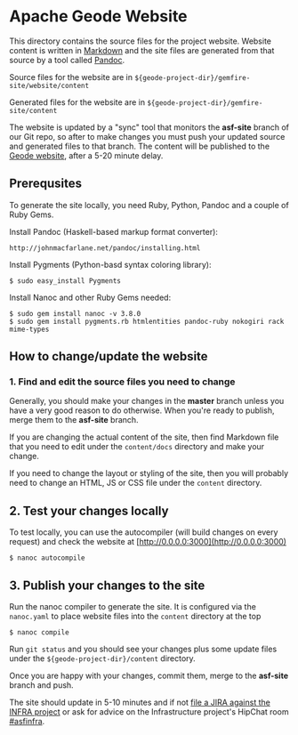 # Apache Geode Website

This directory contains the source files for the project website. Website content is written in [Markdown](https://help.github.com/articles/markdown-basics) and the site files are generated from that source by a tool called [Pandoc](http://johnmacfarlane.net/pandoc).

Source files for the website are in ``${geode-project-dir}/gemfire-site/website/content``

Generated files for the website are in ``${geode-project-dir}/gemfire-site/content``

The website is updated by a "sync" tool that monitors the __asf-site__ branch of our Git repo, so after to make changes you must push your updated source and generated files to that branch. The content will be published to the [Geode website](http://geode.incubator.apache.org), after a 5-20 minute delay.

## Prerequsites

To generate the site locally, you need Ruby, Python, Pandoc and a couple of Ruby Gems.

Install Pandoc (Haskell-based markup format converter):

    http://johnmacfarlane.net/pandoc/installing.html

Install Pygments (Python-basd syntax coloring library):

    $ sudo easy_install Pygments

Install Nanoc and other Ruby Gems needed:

    $ sudo gem install nanoc -v 3.8.0
    $ sudo gem install pygments.rb htmlentities pandoc-ruby nokogiri rack mime-types

## How to change/update the website

### 1. Find and edit the source files you need to change

Generally, you should make your changes in the __master__ branch unless you have a very good reason to do otherwise. When you're ready to publish, merge them to the __asf-site__ branch.

If you are changing the actual content of the site, then find Markdown file that you need to edit under the ``content/docs`` directory and make your change.

If you need to change the layout or styling of the site, then you will probably need to change an HTML, JS or CSS file under the ``content`` directory.

## 2. Test your changes locally

To test locally, you can use the autocompiler (will build changes on every request) and check the website at [http://0.0.0.0:3000](http://0.0.0.0:3000)

    $ nanoc autocompile

## 3. Publish your changes to the site    

Run the nanoc compiler to generate the site. It is configured via the ``nanoc.yaml`` to place website files into the ``content`` directory at the top

    $ nanoc compile

Run ``git status`` and you should see your changes plus some update files under the ``${geode-project-dir}/content`` directory.

Once you are happy with your changes, commit them, merge to the __asf-site__ branch and push.

The site should update in 5-10 minutes and if not [file a JIRA against the INFRA project](https://issues.apache.org/jira/browse/INFRA) or ask for advice on the Infrastructure project's HipChat room [#asfinfra](https://www.hipchat.com/g4P84gemn).
